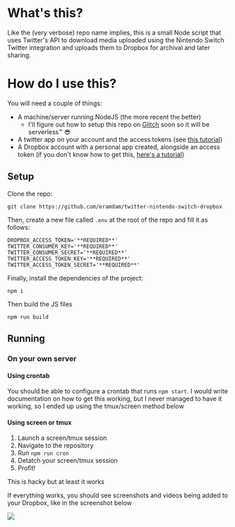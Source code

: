 # What's this?

Like the (very verbose) repo name implies, this is a small Node script that uses Twitter's API to download media uploaded using the Nintendo Switch Twitter integration and uploads them to Dropbox for archival and later sharing.

# How do I use this?

You will need a couple of things:

- A machine/server running NodeJS (the more recent the better)
  - I'll figure out how to setup this repo on [Glitch](https://glitch.com/) soon so it will be serverless™️ 😎
- A twitter app on your account and the access tokens (see [this tutorial](botwiki.org/tutorials/how-to-create-a-twitter-app))
- A Dropbox account with a personal app created, alongside an access token (if you don't know how to get this, [here's a tutorial](http://99rabbits.com/get-dropbox-access-token/))

## Setup

Clone the repo:

```
git clone https://github.com/eramdam/twitter-nintendo-switch-dropbox
```

Then, create a new file called `.env` at the root of the repo and fill it as follows:

```
DROPBOX_ACCESS_TOKEN='**REQUIRED**'
TWITTER_CONSUMER_KEY='**REQUIRED**'
TWITTER_CONSUMER_SECRET='**REQUIRED**'
TWITTER_ACCESS_TOKEN_KEY='**REQUIRED**'
TWITTER_ACCESS_TOKEN_SECRET='**REQUIRED**'
```

Finally, install the dependencies of the project:

```
npm i
```

Then build the JS files

```
npm run build
```

## Running

### On your own server

#### Using crontab

You should be able to configure a crontab that runs `npm start`. I would write documentation on how to get this working, but I never managed to have it working, so I ended up using the tmux/screen method below

#### Using screen or tmux

1. Launch a screen/tmux session
2. Navigate to the repository
3. Run `npm run cron`
4. Detatch your screen/tmux session
5. Profit!

This is hacky but at least it works

If everything works, you should see screenshots and videos being added to your Dropbox, like in the screenshot below

![](media/dropbox-screenshot.png)
